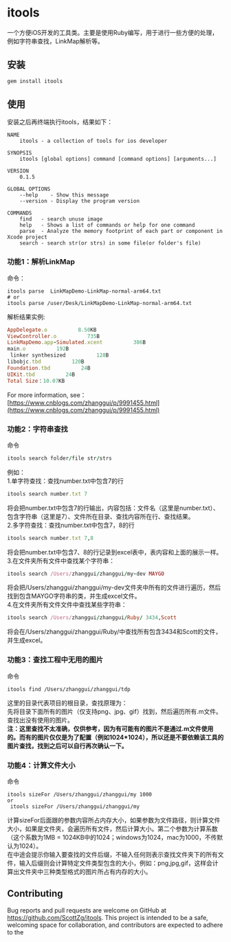 # itools

一个方便iOS开发的工具类。主要是使用Ruby编写，用于进行一些方便的处理，例如字符串查找，LinkMap解析等。

## 安装


```ruby
gem install itools
```

## 使用
安装之后再终端执行itools，结果如下：
```shell
NAME
    itools - a collection of tools for ios developer

SYNOPSIS
    itools [global options] command [command options] [arguments...]

VERSION
    0.1.5

GLOBAL OPTIONS
    --help    - Show this message
    --version - Display the program version

COMMANDS
    find   - search unuse image
    help   - Shows a list of commands or help for one command
    parse  - Analyze the memory footprint of each part or component in Xcode project
    search - search str(or strs) in some file(or folder's file)
```

### 功能1：解析LinkMap
命令：
```shell
itools parse  LinkMapDemo-LinkMap-normal-arm64.txt  
# or
itools parse /user/Desk/LinkMapDemo-LinkMap-normal-arm64.txt
```
解析结果实例:
```ruby
AppDelegate.o          8.50KB
ViewController.o          735B
LinkMapDemo.app-Simulated.xcent          386B
main.o          192B
 linker synthesized          128B
libobjc.tbd          120B
Foundation.tbd          24B
UIKit.tbd          24B
Total Size：10.07KB
```
For more information, see：[https://www.cnblogs.com/zhanggui/p/9991455.html](https://www.cnblogs.com/zhanggui/p/9991455.html)

### 功能2：字符串查找
命令
```ruby
itools search folder/file str/strs
```
例如：  
1.单字符查找：查找number.txt中包含7的行  
```ruby 
itools search number.txt 7
```
将会把number.txt中包含7的行输出，内容包括：文件名（这里是number.txt）、包含字符串（这里是7）、文件所在目录、查找内容所在行、查找结果。    
2.多字符查找：查找number.txt中包含7，8的行  
```ruby
itools search number.txt 7,8
```
将会把number.txt中包含7、8的行记录到excel表中，表内容和上面的展示一样。  
3.在文件夹所有文件中查找某个字符串：  
```ruby
itools search /Users/zhanggui/zhanggui/my-dev MAYGO
```
将会把/Users/zhanggui/zhanggui/my-dev文件夹中所有的文件进行遍历，然后找到包含MAYGO字符串的类，并生成excel文件。  
4.在文件夹所有文件文件中查找某些字符串：
```ruby
itools search /Users/zhanggui/zhanggui/Ruby/ 3434,Scott
```
将会在/Users/zhanggui/zhanggui/Ruby/中查找所有包含3434和Scott的文件，并生成excel。

### 功能3：查找工程中无用的图片
命令   
```
itools find /Users/zhanggui/zhanggui/tdp
```
这里的目录代表项目的根目录，查找原理为：    
先将目录下面所有的图片（仅支持png、jpg、gif）找到，然后遍历所有.m文件。查找出没有使用的图片。   
**注：这里查找不太准确，仅供参考，因为有可能有的图片不是通过.m文件使用的。而有的图片仅仅是为了配置（例如1024*1024），所以还是不要依赖该工具的图片查找，找到之后可以自行再次确认一下。**

### 功能4：计算文件大小
命令
```
itools sizeFor /Users/zhanggui/zhanggui/my 1000
or
 itools sizeFor /Users/zhanggui/zhanggui/my 
```
计算sizeFor后面跟的参数内容所占内存大小，如果参数为文件路径，则计算文件大小，如果是文件夹，会遍历所有文件，然后计算大小。第二个参数为计算系数（这个系数为1MB = 1024KB中的1024；windows为1024，mac为1000，不传默认为1024）。  
在中途会提示你输入要查找的文件后缀，不输入任何则表示查找文件夹下的所有文件，输入后缀则会计算特定文件类型包含的大小，例如：png,jpg,gif，这样会计算出文件夹中三种类型格式的图片所占有内存的大小。
## Contributing

Bug reports and pull requests are welcome on GitHub at https://github.com/ScottZg/itools. This project is intended to be a safe, welcoming space for collaboration, and contributors are expected to adhere to the 
